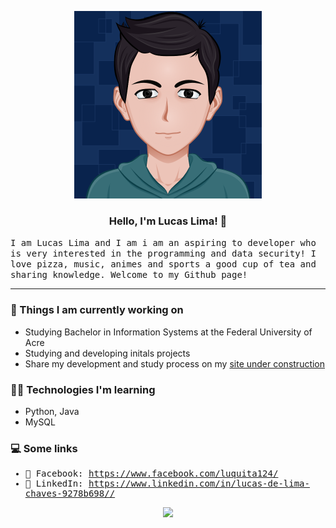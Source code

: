 <!--
**MayaraMachado/MayaraMachado** is a ✨ _special_ ✨ repository because its `README.md` (this file) appears on your GitHub profile. -->

<p align="center">
  <img src="Cartoonify.png" width="300px" >
<h3 align="center">
Hello, I'm Lucas Lima! 👋 
</h3>
 <samp>
I am Lucas Lima and I am i am an aspiring to developer who is very interested in the programming and data security! I love pizza, music, animes and sports a good cup of tea and sharing knowledge. Welcome to my Github page!
  </samp>
</p>

----
<h3>
 🌱 Things I am currently working on
</h3>
 <ul>
  <li> Studying Bachelor in Information Systems at the Federal University of Acre  </li>
  <li> Studying and developing initals projects  </li>
  <li> Share my development and study process on my <a href="link"> site under construction </a> </li>
 </ul>
 
 <h3>
👩‍💻 Technologies I'm learning
</h3>
 <ul>
  <li> Python, Java </li>
  <li> MySQL</li>
 </ul>

<h3>
    💻 Some links 
</h3>
<samp>
  
- :art: Facebook: https://www.facebook.com/luquita124/ <br>
- :briefcase: LinkedIn: https://www.linkedin.com/in/lucas-de-lima-chaves-9278b698// <br>
</samp>
</p>

<p align="center">
    <img src="https://media.giphy.com/media/3o85g2SLLmkp9oyjle/giphy.gif"  width="200px">

</p>
